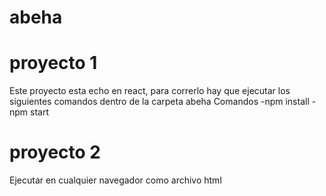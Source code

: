 # abeha
# proyecto 1
Este proyecto esta echo en react, para correrlo hay que ejecutar los siguientes comandos dentro de la carpeta abeha
Comandos
    -npm install
    -npm start

# proyecto 2
Ejecutar en cualquier navegador como archivo html